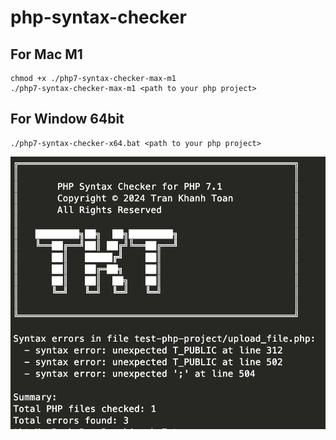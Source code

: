 # php-syntax-checker
## For Mac M1
```shell
chmod +x ./php7-syntax-checker-max-m1
./php7-syntax-checker-max-m1 <path to your php project>
```

## For Window 64bit
```shell
./php7-syntax-checker-x64.bat <path to your php project>
```

![](result.png)
